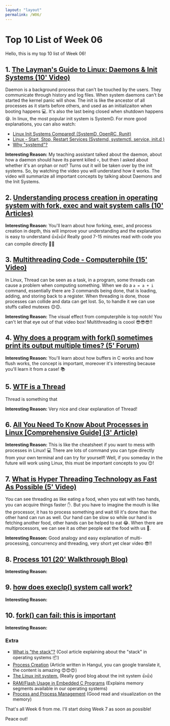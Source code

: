 ```yaml
---
layout: "layout"
permalink: /W06/
---
```


# Top 10 List of Week 06

Hello, this is my top 10 list of Week 06!

## 1. [The Layman's Guide to Linux: Daemons & Init Systems (10' Video)](https://www.youtube.com/watch?v=ydg9KZCCPE0)

Daemon is a background process that can't be touched by the users. They communicate through history and log files. When system daemons can't be started the kernel panic will show. The init is like the ancestor of all processes as it starts before others, and used as an initializaiton when booting happens 💻. It's also the last being closed when shutdown happens 😪. In linux, the most popular init system is SystemD. For more good explanations, you can also watch:

- [Linux Init Systems Compared! (SystemD, OpenRC, Runit)](https://www.youtube.com/watch?v=k1Wh8sWR8v0)
- [Linux - Start, Stop, Restart Services (Systemd, systemctl, service, init.d )](https://www.youtube.com/watch?v=8JqxRLHGalI)
- [Why "systemd"?](https://www.youtube.com/watch?v=KftuGM_ylKg)

**Interesting Reason:** My teaching assistant talked about the daemon, about how a daemon should have its parent killed 💀, but then I asked about whether it's an orphan or not? Turns out it will be taken over by the init systems. So, by watching the video you will understand how it works. The video will summarize all important concepts by talking about Daemons and the Init Systems.

## 2. [Understanding process creation in operating system with fork, exec and wait system calls (10' Articles)](http://shivammitra.com/operating%20system/fork-exec-wait-in-operating-system/)

**Interesting Reason:** You'll learn about how forking, exec, and process creation in depth, this will improve your understanding and the explanation is easy to understand 👍👍👍! Really good 7-15 minutes read with code you can compile directly 🌠🌠

## 3. [Multithreading Code - Computerphile (15' Video)](https://www.youtube.com/watch?v=7ENFeb-J75k)

In Linux, Thread can be seen as a task, in a program, some threads can cause a problem when computing something. When we do a `a = a + i` command, essentially there are 3 commands being done, that is loading, adding, and storing back to a register. When threading is done, those processes can collide and data can get lost. So, to handle it we can use stuffs called mutexes 😊😊.

**Interesting Reason:** The visual effect from computerphile is top notch! You can't let that eye out of that video box! Multithreading is coool 😎😎😎!!

## 4. [Why does a program with fork() sometimes print its output multiple times? (5' Forum)](https://unix.stackexchange.com/questions/447898/why-does-a-program-with-fork-sometimes-print-its-output-multiple-times)

**Interesting Reason:** You'll learn about how buffers in C works and how flush works, the concept is important, moreover it's interesting because you'll learn it from a case! 📚

## 5. [WTF is a Thread](https://www.youtube.com/watch?v=WYW_zRF-y-I)

Thread is something that 

**Interesting Reason:** Very nice and clear explanation of Thread!

## 6. [All You Need To Know About Processes in Linux [Comprehensive Guide] (3' Article)](https://www.tecmint.com/linux-process-management/)

**Interesting Reason:** This is like the cheatsheet if you want to mess with processes in Linux! 💻 There are lots of command you can type directly from your own terminal and can try for yourself! Well, if you someday in the future will work using Linux, this must be important concepts to you 😊!

## 7. [What is Hyper Threading Technology as Fast As Possible (5' Video)](https://www.youtube.com/watch?v=wnS50lJicXc)

You can see threading as like eating a food, when you eat with two hands, you can acquire things faster ✋. But you have to imagine the mouth is like the processor, it has to process something and wait till it's done than the other hand can run as well. Our hand can be slow so while our hand is fetching another food, other hands can be helped to eat 😂. When there are multiprocessors, we can see it as other people eat the food with us 🍎.

**Interesting Reason:** Good analogy and easy explanation of multi-processing, concurrency and threading, very short yet clear video 😎!!

## 8. [Process 101 (20' Walkthrough Blog)](https://calvinkam.github.io/csci3150-process/index.html)

**Interesting Reason:** 

## 9. [how does execlp() system call work?](https://stackoverflow.com/questions/25992622/how-does-execlp-system-call-work)

**Interesting Reason:** 

## 10. [fork() can fail: this is important](https://rachelbythebay.com/w/2014/08/19/fork/)

**Interesting Reason:** 

### Extra

- [What is "the stack"?](http://jvns.ca/blog/2016/02/27/a-few-notes-on-the-stack/) (Cool article explaining about the "stack" in operating systems 📦)
- [Process Creation](https://mug896.github.io/bash-shell/commands.html) (Article written in Hangul, you can google translate it, the content is amazing 😍😍😍)
- [The Linux init system.](http://pminkov.github.io/blog/the-linux-init-system.html) (Really good blog about the init system 👍👍)
- [RAM/Flash Usage in Embedded C Programs](https://blog.stratifylabs.co/device/2013-10-18-RAM-Flash-Usage-in-Embedded-C-Programs/) (Explains memory segments available in our operating systems)
- [Process and Process Management](https://applied-programming.github.io/Operating-Systems-Notes/2-Process-Management/) (Good read and visualization on the memory)

That's all Week 6 from me. I'll start doing Week 7 as soon as possible!

Peace out!
